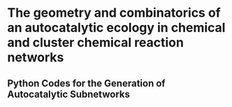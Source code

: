 # The geometry and combinatorics of an autocatalytic ecology in chemical and cluster chemical reaction networks
## Python Codes for the Generation of Autocatalytic Subnetworks
